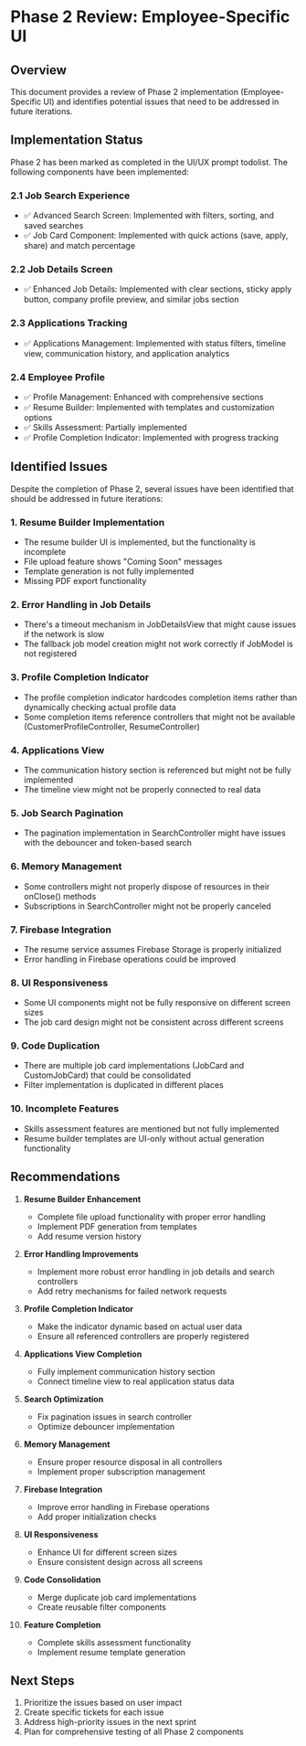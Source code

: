 # Phase 2 Review: Employee-Specific UI

## Overview

This document provides a review of Phase 2 implementation (Employee-Specific UI) and identifies potential issues that need to be addressed in future iterations.

## Implementation Status

Phase 2 has been marked as completed in the UI/UX prompt todolist. The following components have been implemented:

### 2.1 Job Search Experience
- ✅ Advanced Search Screen: Implemented with filters, sorting, and saved searches
- ✅ Job Card Component: Implemented with quick actions (save, apply, share) and match percentage

### 2.2 Job Details Screen
- ✅ Enhanced Job Details: Implemented with clear sections, sticky apply button, company profile preview, and similar jobs section

### 2.3 Applications Tracking
- ✅ Applications Management: Implemented with status filters, timeline view, communication history, and application analytics

### 2.4 Employee Profile
- ✅ Profile Management: Enhanced with comprehensive sections
- ✅ Resume Builder: Implemented with templates and customization options
- ✅ Skills Assessment: Partially implemented
- ✅ Profile Completion Indicator: Implemented with progress tracking

## Identified Issues

Despite the completion of Phase 2, several issues have been identified that should be addressed in future iterations:

### 1. Resume Builder Implementation
- The resume builder UI is implemented, but the functionality is incomplete
- File upload feature shows "Coming Soon" messages
- Template generation is not fully implemented
- Missing PDF export functionality

### 2. Error Handling in Job Details
- There's a timeout mechanism in JobDetailsView that might cause issues if the network is slow
- The fallback job model creation might not work correctly if JobModel is not registered

### 3. Profile Completion Indicator
- The profile completion indicator hardcodes completion items rather than dynamically checking actual profile data
- Some completion items reference controllers that might not be available (CustomerProfileController, ResumeController)

### 4. Applications View
- The communication history section is referenced but might not be fully implemented
- The timeline view might not be properly connected to real data

### 5. Job Search Pagination
- The pagination implementation in SearchController might have issues with the debouncer and token-based search

### 6. Memory Management
- Some controllers might not properly dispose of resources in their onClose() methods
- Subscriptions in SearchController might not be properly canceled

### 7. Firebase Integration
- The resume service assumes Firebase Storage is properly initialized
- Error handling in Firebase operations could be improved

### 8. UI Responsiveness
- Some UI components might not be fully responsive on different screen sizes
- The job card design might not be consistent across different screens

### 9. Code Duplication
- There are multiple job card implementations (JobCard and CustomJobCard) that could be consolidated
- Filter implementation is duplicated in different places

### 10. Incomplete Features
- Skills assessment features are mentioned but not fully implemented
- Resume builder templates are UI-only without actual generation functionality

## Recommendations

1. **Resume Builder Enhancement**
   - Complete file upload functionality with proper error handling
   - Implement PDF generation from templates
   - Add resume version history

2. **Error Handling Improvements**
   - Implement more robust error handling in job details and search controllers
   - Add retry mechanisms for failed network requests

3. **Profile Completion Indicator**
   - Make the indicator dynamic based on actual user data
   - Ensure all referenced controllers are properly registered

4. **Applications View Completion**
   - Fully implement communication history section
   - Connect timeline view to real application status data

5. **Search Optimization**
   - Fix pagination issues in search controller
   - Optimize debouncer implementation

6. **Memory Management**
   - Ensure proper resource disposal in all controllers
   - Implement proper subscription management

7. **Firebase Integration**
   - Improve error handling in Firebase operations
   - Add proper initialization checks

8. **UI Responsiveness**
   - Enhance UI for different screen sizes
   - Ensure consistent design across all screens

9. **Code Consolidation**
   - Merge duplicate job card implementations
   - Create reusable filter components

10. **Feature Completion**
    - Complete skills assessment functionality
    - Implement resume template generation

## Next Steps

1. Prioritize the issues based on user impact
2. Create specific tickets for each issue
3. Address high-priority issues in the next sprint
4. Plan for comprehensive testing of all Phase 2 components
